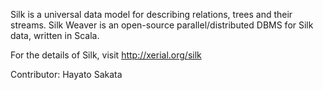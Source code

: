 Silk is a universal data model for describing relations, trees and their
streams. Silk Weaver is an open-source parallel/distributed DBMS for Silk
data, written in Scala. 

For the details of Silk, visit http://xerial.org/silk

Contributor: Hayato Sakata

